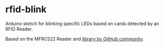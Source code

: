 # rfid-blink
Arduino sketch for blinking specific LEDs based on cards detected by an RFID Reader.

Based on the MFRC522 Reader and [library by GitHub community](https://github.com/miguelbalboa/rfid).
